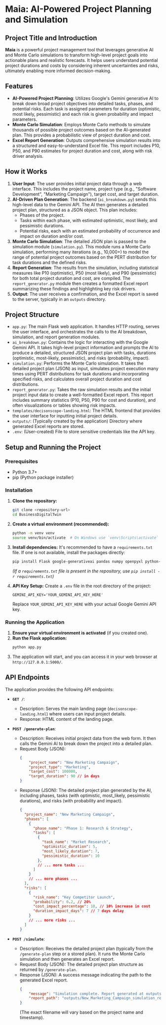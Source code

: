 # Maia: AI-Powered Project Planning and Simulation

## Project Title and Introduction

**Maia** is a powerful project management tool that leverages generative AI and Monte Carlo simulations to transform high-level project goals into actionable plans and realistic forecasts. It helps users understand potential project durations and costs by considering inherent uncertainties and risks, ultimately enabling more informed decision-making.

## Features

-   **AI-Powered Project Planning**: Utilizes Google's Gemini generative AI to break down broad project objectives into detailed tasks, phases, and potential risks. Each task is assigned parameters for duration (optimistic, most likely, pessimistic) and each risk is given probability and impact parameters.
-   **Monte Carlo Simulation**: Employs Monte Carlo methods to simulate thousands of possible project outcomes based on the AI-generated plan. This provides a probabilistic view of project duration and cost.
-   **Excel Report Generation**: Outputs comprehensive simulation results into a structured and easy-to-understand Excel file. This report includes P10, P50, and P90 estimates for project duration and cost, along with risk driver analysis.

## How it Works

1.  **User Input**: The user provides initial project data through a web interface. This includes the project name, project type (e.g., "Software Development", "Marketing Campaign"), target cost, and target duration.
2.  **AI-Driven Plan Generation**: The backend (`ai_breakdown.py`) sends this high-level data to the Gemini API. The AI then generates a detailed project plan, structured as a JSON object. This plan includes:
    *   Phases of the project.
    *   Tasks within each phase, with estimated optimistic, most likely, and pessimistic durations.
    *   Potential risks, each with an estimated probability of occurrence and impact on duration and/or cost.
3.  **Monte Carlo Simulation**: The detailed JSON plan is passed to the simulation module (`simulation.py`). This module runs a Monte Carlo simulation, performing many iterations (e.g., 10,000+) to model the range of potential project outcomes based on the PERT distribution for task durations and the defined risks.
4.  **Report Generation**: The results from the simulation, including statistical measures like P10 (optimistic), P50 (most likely), and P90 (pessimistic) for both total project duration and cost, are compiled. The `report_generator.py` module then creates a formatted Excel report summarizing these findings and highlighting key risk drivers.
5.  **Output**: The user receives a confirmation, and the Excel report is saved to the server, typically in an `outputs` directory.

## Project Structure

-   `app.py`: The main Flask web application. It handles HTTP routing, serves the user interface, and orchestrates the calls to the AI breakdown, simulation, and report generation modules.
-   `ai_breakdown.py`: Contains the logic for interacting with the Google Gemini API. It takes high-level project information and prompts the AI to produce a detailed, structured JSON project plan with tasks, durations (optimistic, most-likely, pessimistic), and risks (probability, impact).
-   `simulation.py`: Performs the Monte Carlo simulation. It takes the detailed project plan (JSON) as input, simulates project execution many times using PERT distributions for task durations and incorporating specified risks, and calculates overall project duration and cost distributions.
-   `report_generator.py`: Takes the raw simulation results and the initial project input data to create a well-formatted Excel report. This report includes summary statistics (P10, P50, P90 for cost and duration), and often visualizations or tables showing risk impacts.
-   `templates/decisonscope-landing.html`: The HTML frontend that provides the user interface for inputting initial project details.
-   `outputs/`: (Typically created by the application) Directory where generated Excel reports are stored.
-   `.env`: (User-created) File to store sensitive credentials like the API key.

## Setup and Running the Project

### Prerequisites

-   Python 3.7+
-   pip (Python package installer)

### Installation

1.  **Clone the repository:**
    ```bash
    git clone <repository-url>
    cd BusinessDigitalTwin
    ```

2.  **Create a virtual environment (recommended):**
    ```bash
    python -m venv venv
    source venv/bin/activate  # On Windows use `venv\Scripts\activate`
    ```

3.  **Install dependencies:**
    It's recommended to have a `requirements.txt` file. If one is not available, install the packages directly:
    ```bash
    pip install Flask google-generativeai pandas numpy openpyxl python-dotenv scipy
    ```
    *(If a `requirements.txt` file is present in the repository, use `pip install -r requirements.txt`)*

4.  **API Key Setup:**
    Create a `.env` file in the root directory of the project:
    ```
    GEMINI_API_KEY='YOUR_GEMINI_API_KEY_HERE'
    ```
    Replace `YOUR_GEMINI_API_KEY_HERE` with your actual Google Gemini API key.

### Running the Application

1.  **Ensure your virtual environment is activated** (if you created one).
2.  **Run the Flask application:**
    ```bash
    python app.py
    ```
3.  The application will start, and you can access it in your web browser at `http://127.0.0.1:5000/`.

## API Endpoints

The application provides the following API endpoints:

-   **`GET /`**:
    -   Description: Serves the main landing page (`decisonscope-landing.html`) where users can input project details.
    -   Response: HTML content of the landing page.

-   **`POST /generate-plan`**:
    -   Description: Receives initial project data from the web form. It then calls the Gemini AI to break down the project into a detailed plan.
    -   Request Body (JSON):
        ```json
        {
            "project_name": "New Marketing Campaign",
            "project_type": "Marketing",
            "target_cost": 100000,
            "target_duration": 90 // in days
        }
        ```
    -   Response (JSON): The detailed project plan generated by the AI, including phases, tasks (with optimistic, most_likely, pessimistic durations), and risks (with probability and impact).
        ```json
        {
          "project_name": "New Marketing Campaign",
          "phases": [
            {
              "phase_name": "Phase 1: Research & Strategy",
              "tasks": [
                {
                  "task_name": "Market Research",
                  "optimistic_duration": 5,
                  "most_likely_duration": 7,
                  "pessimistic_duration": 10
                },
                // ... more tasks ...
              ]
            }
            // ... more phases ...
          ],
          "risks": [
            {
              "risk_name": "Key Competitor Launch",
              "probability": 0.2, // 20%
              "cost_impact_percentage": 10, // 10% increase in cost
              "duration_impact_days": 7 // 7 days delay
            }
            // ... more risks ...
          ]
        }
        ```

-   **`POST /simulate`**:
    -   Description: Receives the detailed project plan (typically from the `/generate-plan` step or a stored plan). It runs the Monte Carlo simulation and then generates an Excel report.
    -   Request Body (JSON): The detailed project plan structure as returned by `/generate-plan`.
    -   Response (JSON): A success message indicating the path to the generated Excel report.
        ```json
        {
            "message": "Simulation complete. Report generated at outputs/New_Marketing_Campaign_simulation_report.xlsx",
            "report_path": "outputs/New_Marketing_Campaign_simulation_report.xlsx"
        }
        ```
        (The exact filename will vary based on the project name and timestamp).

